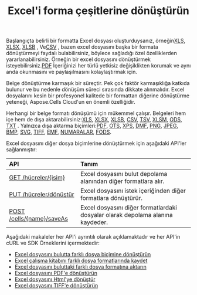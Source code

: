 ﻿---
title: Excel'i forma çeşitlerine dönüştürün
second_title: Aspose.Cells Cloud Documen
linktitle: Dönüşüm
type: docs
url: /tr/convert/
aliases: [/convert-excel/]
keywords: Convert excel files to kinds of format files
description: Aspose.Cells Cloud REST API, excel dosyalarının çeşitli format dosyalarına dönüştürülmesini destekler. SDK çeşitli geliştirme dillerini destekler. Bunlar arasında Android, C#, Go, Java, NodeJS, Perl, PHP, Python, Ruby ve Swift bulunur
weight: 30
kwords: Excel, Office Cloud, REST API, Elektronik Tablo, PDF, CSV, Json, Markdwon, Excel'i format türlerine dönüştürün
---
 Başlangıçta belirli bir formatta Excel dosyası oluşturduysanız, örneğin[XLS](https://docs.fileformat.com/spreadsheet/xls/), [XLSX](https://docs.fileformat.com/spreadsheet/xlsx/), [XLSB](https://docs.fileformat.com/spreadsheet/xlsb/) , Ve[CSV](https://docs.fileformat.com/spreadsheet/csv/) , bazen excel dosyasını başka bir formata dönüştürmeyi faydalı bulabilirsiniz, böylece sağladığı özel özelliklerden yararlanabilirsiniz. Örneğin bir excel dosyasını dönüştürmek isteyebilirsiniz.[PDF](https://docs.fileformat.com/pdf/) İçeriğinizi her türlü yetkisiz değişiklikten korumak ve aynı anda okunmasını ve paylaşılmasını kolaylaştırmak için.

 Belge dönüştürme karmaşık bir süreçtir. Pek çok faktör karmaşıklığa katkıda bulunur ve bu nedenle dönüşüm süreci sırasında dikkate alınmalıdır. Excel dosyalarını kesin bir profesyonel kalitede bir formattan diğerine dönüştürme yeteneği, Aspose.Cells Cloud'un en önemli özelliğidir.

Herhangi bir belge formatı dönüşümü için mükemmel çalışır. Belgeleri hem içe hem de dışa aktarabilirsiniz:[XLS](https://docs.fileformat.com/spreadsheet/xls/), [XLSX](https://docs.fileformat.com/spreadsheet/xlsx/), [XLSB](https://docs.fileformat.com/spreadsheet/xlsb/), [CSV](https://docs.fileformat.com/spreadsheet/csv/), [TSV](https://docs.fileformat.com/spreadsheet/tsv/), [XLSM](https://docs.fileformat.com/spreadsheet/xlsm/), [ODS](https://docs.fileformat.com/spreadsheet/ods/), [TXT](https://docs.fileformat.com/word-processing/txt/) . Yalnızca dışa aktarma biçimleri:[PDF](https://docs.fileformat.com/pdf/), [OTS](https://docs.fileformat.com/spreadsheet/ots/), [XPS](https://docs.fileformat.com/page-description-language/xps/), [DMF](https://docs.fileformat.com/spreadsheet/dif/), [PNG](https://docs.fileformat.com/Image/png/), [JPEG](https://docs.fileformat.com/image/jpeg/), [BMP](https://docs.fileformat.com/image/bmp/), [SVG](https://docs.fileformat.com/page-description-language/svg/), [TIFF](https://docs.fileformat.com/image/tiff/), [EMF](https://docs.fileformat.com/image/emf/), [NUMARALAR](https://docs.fileformat.com/spreadsheet/numbers/), [FODS](https://docs.fileformat.com/spreadsheet/fods/).

Excel dosyasını diğer dosya biçimlerine dönüştürmek için aşağıdaki API'ler sağlanmıştır:

|API|Tanım|
|:- |:- |
|[GET /hücreler/{isim}](https://apireference.aspose.cloud/cells/#/Workbook/GetWorkBook)|Excel dosyasını bulut depolama alanından diğer formatlara alır.|
|[PUT /hücreler/dönüştür](https://apireference.aspose.cloud/cells/#/Workbook/PutConvertWorkBook)|Excel dosyasını istek içeriğinden diğer formatlara dönüştürür.|
|[POST /cells/{name}/saveAs](https://apireference.aspose.cloud/cells/#/SaveAs/PostDocumentSaveAs)|Excel dosyasını diğer formatlardaki dosyalar olarak depolama alanına kaydeder.|

Aşağıdaki makaleler her API'i ayrıntılı olarak açıklamaktadır ve her API'in cURL ve SDK Örneklerini içermektedir:

- [Excel dosyasını bulutta farklı dosya biçimine dönüştürün](/cells/tr/convert/excel-to-different-formats/)
- [Excel çalışma kitabını farklı dosya formatlarında kaydet](/cells/tr/saveas-other-formats/)
- [Excel dosyasını buluttaki farklı dosya formatına aktarın](/cells/tr/export-different-formats/)
- [Excel dosyasını PDF'e dönüştürün](/cells/tr/convert/excel-to-pdf)
- [Excel dosyasını Html'ye dönüştür](/cells/tr/convert/excel-to-html)
- [Excel dosyasını TIFF'e dönüştürün](/cells/tr/convert/excel-to-tiff)
